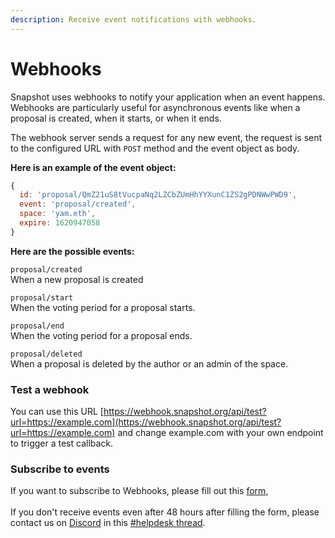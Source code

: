 ```yaml
---
description: Receive event notifications with webhooks.
---
```


# Webhooks

Snapshot uses webhooks to notify your application when an event happens. Webhooks are particularly useful for asynchronous events like when a proposal is created, when it starts, or when it ends.

The webhook server sends a request for any new event, the request is sent to the configured URL with `POST` method and the event object as body.&#x20;

**Here is an example of the event object:**

```javascript
{
  id: 'proposal/QmZ21uS8tVucpaNq2LZCbZUmHhYYXunC1ZS2gPDNWwPWD9',
  event: 'proposal/created',
  space: 'yam.eth',
  expire: 1620947058
}
```

**Here are the possible events:**

`proposal/created` \
When a new proposal is created

`proposal/start` \
When the voting period for a proposal starts.

`proposal/end` \
When the voting period for a proposal ends.

`proposal/deleted`  \
When a proposal is deleted by the author or an admin of the space.

### Test a webhook

You can use this URL [https://webhook.snapshot.org/api/test?url=https://example.com](https://webhook.snapshot.org/api/test?url=https://example.com) and change example.com with your own endpoint to trigger a test callback.

### Subscribe to events

If you want to subscribe to Webhooks, please fill out this [form](https://tally.so/r/mVQZQl), \
\
If you don't receive events even after 48 hours after filling the form, please contact us on [Discord](https://discord.snapshot.org) in this [#helpdesk thread](https://discord.com/channels/707079246388133940/1061160799407702029/1061160799407702029).
